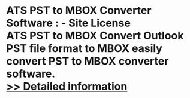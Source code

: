 # ATS PST to MBOX Converter Software : - Site License<br />ATS PST to MBOX Convert Outlook PST file format to MBOX easily convert PST to MBOX converter software.<br />[>> Detailed information](https://secure.shareit.com/shareit/product.html?productid=300778925&affiliateid=200057808)